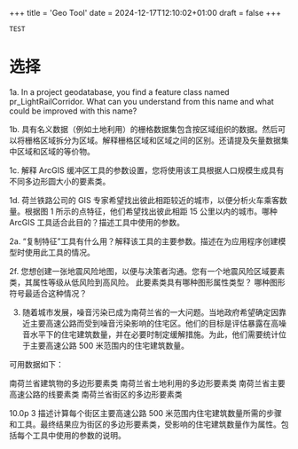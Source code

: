 +++
title = 'Geo Tool'
date = 2024-12-17T12:10:02+01:00
draft = false
+++

`TEST`


# 选择


1a. In a project geodatabase, you find a feature class named pr_LightRailCorridor. What can you understand from this name and what could be improved with this name?


1b. 具有名义数据（例如土地利用）的栅格数据集包含按区域组织的数据。然后可以将栅格区域拆分为区域。解释栅格区域和区域之间的区别。还请提及矢量数据集中区域和区域的等价物。


1c. 解释 ArcGIS 缓冲区工具的参数设置，您将使用该工具根据人口规模生成具有不同多边形圆大小的要素类。



1d. 荷兰铁路公司的 GIS 专家希望找出彼此相距较近的城市，以便分析火车乘客数量。根据图 1 所示的点特征，他们希望找出彼此相距 15 公里以内的城市。哪种 ArcGIS 工具适合此目的？描述工具中使用的参数。



2a. “复制特征”工具有什么用？解释该工具的主要参数。描述在为应用程序创建模型时使用此工具的情况。


2f. 您想创建一张地震风险地图，以便与决策者沟通。您有一个地震风险区域要素类，其属性等级从低风险到高风险。
此要素类具有哪种图形属性类型？
哪种图形符号最适合这种情况？


3. 随着城市发展，噪音污染已成为南荷兰省的一大问题。当地政府希望确定因靠近主要高速公路而受到噪音污染影响的住宅区。他们的目标是评估暴露在高噪音水平下的住宅建筑数量，并在必要时制定缓解措施。为此，他们需要统计位于主要高速公路 500 米范围内的住宅建筑数量。

可用数据如下：

南荷兰省建筑物的多边形要素类
南荷兰省土地利用的多边形要素类
南荷兰省主要高速公路的线要素类
南荷兰省街区的多边形要素类

10.0p 3
描述计算每个街区主要高速公路 500 米范围内住宅建筑数量所需的步骤和工具。最终结果应为街区的多边形要素类，受影响的住宅建筑数量作为属性。包括每个工具中使用的参数的说明。


